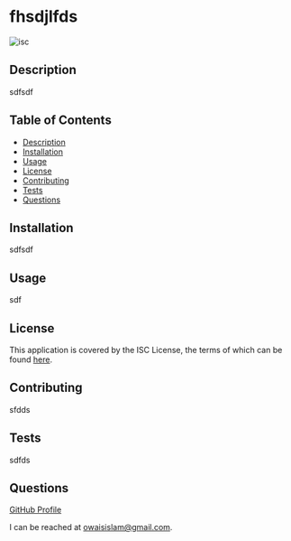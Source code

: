 # fhsdjlfds

![isc](https://img.shields.io/badge/license-ISC%20License-purple)
    
## Description
sdfsdf
## Table of Contents
* [Description](#description)
* [Installation](#installation)
* [Usage](#usage)
* [License](#license)
* [Contributing](#contributing)
* [Tests](#tests)
* [Questions](#questions)
## Installation
sdfsdf
## Usage
sdf
## License

This application is covered by the ISC License, the terms of which can be found [here](https://opensource.org/licenses/ISC).
    
## Contributing
sfdds
## Tests
sdfds
## Questions
[GitHub Profile](https://github.com/owaisislam/)  

I can be reached at owaisislam@gmail.com.

